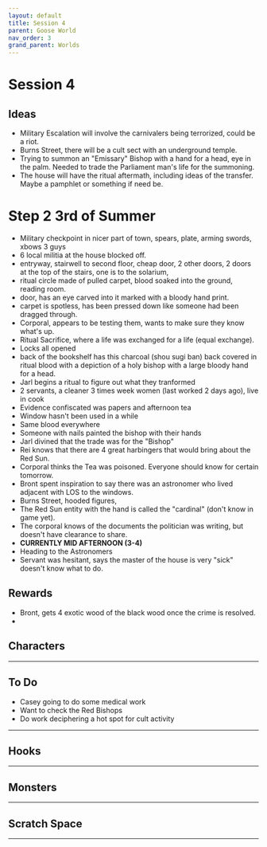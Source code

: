 ```yaml
---
layout: default
title: Session 4
parent: Goose World
nav_order: 3
grand_parent: Worlds
---
```

# Session 4

## Ideas
* Military Escalation will involve the carnivalers being terrorized, could be a riot.
* Burns Street, there will be a cult sect with an underground temple.
* Trying to summon an "Emissary" Bishop with a hand for a head, eye in the palm. Needed to trade the Parliament man's life for the summoning.
* The house will have the ritual aftermath, including ideas of the transfer. Maybe a pamphlet or something if need be.
# Step 2 3rd of Summer
* Military checkpoint in nicer part of town, spears, plate, arming swords, xbows 3 guys
* 6 local militia at the house blocked off.
* entryway, stairwell to second floor, cheap door, 2 other doors, 2 doors at the top of the stairs, one is to the solarium, 
* ritual circle made of pulled carpet, blood soaked into the ground, reading room.
* door, has an eye carved into it marked with a bloody hand print.
* carpet is spotless, has been pressed down like someone had been dragged through. 
* Corporal, appears to be testing them, wants to make sure they know what's up.
* Ritual Sacrifice, where a life was exchanged for a life (equal exchange).
* Locks all opened
* back of the bookshelf has this charcoal (shou sugi ban) back covered in ritual blood with a depiction of a holy bishop with a large bloody hand for a head.
* Jarl begins a ritual to figure out what they tranformed
* 2 servants, a cleaner 3 times week women (last worked 2 days ago), live in cook
* Evidence confiscated was papers and afternoon tea
* Window hasn't been used in a while
* Same blood everywhere
* Someone with nails painted the bishop with their hands
* Jarl divined that the trade was for the "Bishop"
* Rei knows that there are 4 great harbingers that would bring about the Red Sun.
* Corporal thinks the Tea was poisoned. Everyone should know for certain tomorrow. 
* Bront spent inspiration to say there was an astronomer who lived adjacent with LOS to the windows.
* Burns Street, hooded figures, 
* The Red Sun entity with the hand is called the "cardinal" (don't know in game yet).
* The corporal knows of the documents the politician was writing, but doesn't have clearance to share.
* **CURRENTLY MID AFTERNOON (3-4)**
* Heading to the Astronomers
* Servant was hesitant, says the master of the house is very "sick" doesn't know what to do.


## Rewards

* Bront, gets 4 exotic wood of the black wood once the crime is resolved.
* 

## Characters

 ---

## To Do
* Casey going to do some medical work
* Want to check the Red Bishops
* Do work deciphering a hot spot for cult activity

---

## Hooks

---

## Monsters

---

## Scratch Space

---